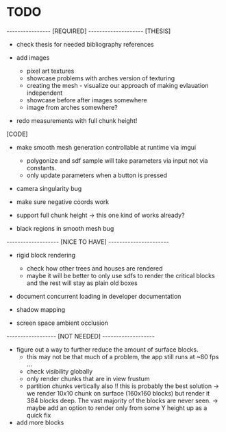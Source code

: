 # TODO
---------------- [REQUIRED] --------------------
[THESIS]
- check thesis for needed bibliography references

- add images
    - pixel art textures
    - showcase problems with arches version of texturing
    - creating the mesh - visualize our approach of making evlauation independent
    - showcase before after images somewhere
    - image from arches somewhere?

- redo measurements with full chunk height!

[CODE]
- make smooth mesh generation controllable at runtime via  imgui
    - polygonize and sdf sample will take parameters via input not via constants.
    - only update parameters when a button is pressed

- camera singularity bug
- make sure negative coords work
- support full chunk height -> this one kind of works already?
- black regions in smooth mesh bug

------------------- [NICE TO HAVE] ----------------------
- rigid block rendering
    - check how other trees and houses are rendered
    - maybe it will be better to only use sdfs to render the critical blocks and the rest will stay as plain old boxes

- document  concurrent loading in developer documentation

- shadow mapping
- screen space ambient occlusion

------------------ [NOT NEEDED] -------------------
- figure out a way to further reduce the amount of surface blocks.
    - this may not be that much of a problem, the app still runs at ~80 fps ...
    - check visibility globally
    - only render chunks that are in view frustum
    - partition chunks vertically also !! this is probably the best solution -> we render 10x10 chunk on surface (160x160 blocks) but render it 384 blocks deep.
        The vast majority of the blocks are never seen.
        -> maybe add an option to render only from some Y height up as a quick fix
- add more blocks
